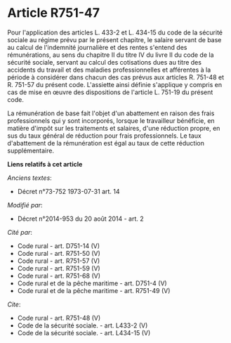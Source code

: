 # Article R751-47

Pour l'application des articles L. 433-2 et L. 434-15 du code de la sécurité sociale au régime prévu par le présent chapitre,
le salaire servant de base au calcul de l'indemnité journalière et des rentes s'entend des rémunérations, au sens du chapitre
II du titre IV du livre II du code de la sécurité sociale, servant au calcul des cotisations dues au titre des accidents du
travail et des maladies professionnelles et afférentes à la période à considérer dans chacun des cas prévus aux articles R.
751-48 et R. 751-57 du présent code. L'assiette ainsi définie s'applique y compris en cas de mise en œuvre des dispositions
de l'article L. 751-19 du présent code. 

La rémunération de base fait l'objet d'un abattement en raison des frais professionnels qui y sont incorporés, lorsque le
travailleur bénéficie, en matière d'impôt sur les traitements et salaires, d'une réduction propre, en sus du taux général de
réduction pour frais professionnels. Le taux d'abattement de la rémunération est égal au taux de cette réduction
supplémentaire.

**Liens relatifs à cet article**

_Anciens textes_:

  - Décret n°73-752 1973-07-31 art. 14

_Modifié par_:

  - Décret n°2014-953 du 20 août 2014 - art. 2

_Cité par_:

  - Code rural - art. D751-14 (V)
  - Code rural - art. R751-50 (V)
  - Code rural - art. R751-57 (V)
  - Code rural - art. R751-59 (V)
  - Code rural - art. R751-68 (V)
  - Code rural et de la pêche maritime - art. D751-4 (V)
  - Code rural et de la pêche maritime - art. R751-49 (V)

_Cite_:

  - Code rural - art. R751-48 (V)
  - Code de la sécurité sociale. - art. L433-2 (V)
  - Code de la sécurité sociale. - art. L434-15 (V)

